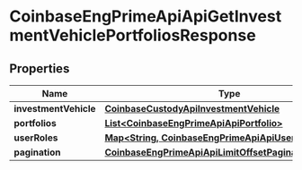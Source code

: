 
# CoinbaseEngPrimeApiApiGetInvestmentVehiclePortfoliosResponse

## Properties
Name | Type | Description | Notes
------------ | ------------- | ------------- | -------------
**investmentVehicle** | [**CoinbaseCustodyApiInvestmentVehicle**](CoinbaseCustodyApiInvestmentVehicle.md) |  |  [optional]
**portfolios** | [**List&lt;CoinbaseEngPrimeApiApiPortfolio&gt;**](CoinbaseEngPrimeApiApiPortfolio.md) |  | 
**userRoles** | [**Map&lt;String, CoinbaseEngPrimeApiApiUserRole&gt;**](CoinbaseEngPrimeApiApiUserRole.md) |  |  [optional]
**pagination** | [**CoinbaseEngPrimeApiApiLimitOffsetPaginatedResponse**](CoinbaseEngPrimeApiApiLimitOffsetPaginatedResponse.md) |  | 



